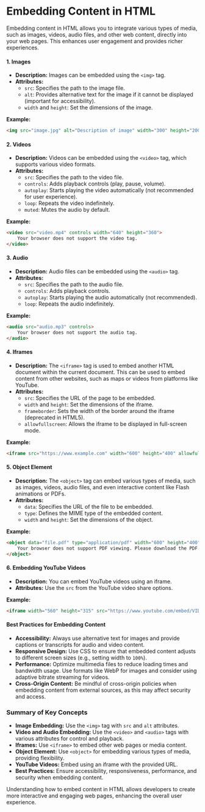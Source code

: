 # Embedding Content in HTML

Embedding content in HTML allows you to integrate various types of media, such as images, videos, audio files, and other web content, directly into your web pages. This enhances user engagement and provides richer experiences.

#### 1. Images

- **Description:** Images can be embedded using the `<img>` tag.
- **Attributes:**
  - `src`: Specifies the path to the image file.
  - `alt`: Provides alternative text for the image if it cannot be displayed (important for accessibility).
  - `width` and `height`: Set the dimensions of the image.

**Example:**
```html
<img src="image.jpg" alt="Description of image" width="300" height="200">
```

#### 2. Videos

- **Description:** Videos can be embedded using the `<video>` tag, which supports various video formats.
- **Attributes:**
  - `src`: Specifies the path to the video file.
  - `controls`: Adds playback controls (play, pause, volume).
  - `autoplay`: Starts playing the video automatically (not recommended for user experience).
  - `loop`: Repeats the video indefinitely.
  - `muted`: Mutes the audio by default.

**Example:**
```html
<video src="video.mp4" controls width="640" height="360">
    Your browser does not support the video tag.
</video>
```

#### 3. Audio

- **Description:** Audio files can be embedded using the `<audio>` tag.
- **Attributes:**
  - `src`: Specifies the path to the audio file.
  - `controls`: Adds playback controls.
  - `autoplay`: Starts playing the audio automatically (not recommended).
  - `loop`: Repeats the audio indefinitely.

**Example:**
```html
<audio src="audio.mp3" controls>
    Your browser does not support the audio tag.
</audio>
```

#### 4. Iframes

- **Description:** The `<iframe>` tag is used to embed another HTML document within the current document. This can be used to embed content from other websites, such as maps or videos from platforms like YouTube.
- **Attributes:**
  - `src`: Specifies the URL of the page to be embedded.
  - `width` and `height`: Set the dimensions of the iframe.
  - `frameborder`: Sets the width of the border around the iframe (deprecated in HTML5).
  - `allowfullscreen`: Allows the iframe to be displayed in full-screen mode.

**Example:**
```html
<iframe src="https://www.example.com" width="600" height="400" allowfullscreen></iframe>
```

#### 5. Object Element

- **Description:** The `<object>` tag can embed various types of media, such as images, videos, audio files, and even interactive content like Flash animations or PDFs.
- **Attributes:**
  - `data`: Specifies the URL of the file to be embedded.
  - `type`: Defines the MIME type of the embedded content.
  - `width` and `height`: Set the dimensions of the object.

**Example:**
```html
<object data="file.pdf" type="application/pdf" width="600" height="400">
    Your browser does not support PDF viewing. Please download the PDF.
</object>
```

#### 6. Embedding YouTube Videos

- **Description:** You can embed YouTube videos using an iframe.
- **Attributes:** Use the `src` from the YouTube video share options.

**Example:**
```html
<iframe width="560" height="315" src="https://www.youtube.com/embed/VIDEO_ID" frameborder="0" allowfullscreen></iframe>
```

#### Best Practices for Embedding Content

- **Accessibility:** Always use alternative text for images and provide captions or transcripts for audio and video content.
- **Responsive Design:** Use CSS to ensure that embedded content adjusts to different screen sizes (e.g., setting width to `100%`).
- **Performance:** Optimize multimedia files to reduce loading times and bandwidth usage. Use formats like WebP for images and consider using adaptive bitrate streaming for videos.
- **Cross-Origin Content:** Be mindful of cross-origin policies when embedding content from external sources, as this may affect security and access.

### Summary of Key Concepts

- **Image Embedding:** Use the `<img>` tag with `src` and `alt` attributes.
- **Video and Audio Embedding:** Use the `<video>` and `<audio>` tags with various attributes for control and playback.
- **Iframes:** Use `<iframe>` to embed other web pages or media content.
- **Object Element:** Use `<object>` for embedding various types of media, providing flexibility.
- **YouTube Videos:** Embed using an iframe with the provided URL.
- **Best Practices:** Ensure accessibility, responsiveness, performance, and security when embedding content.

Understanding how to embed content in HTML allows developers to create more interactive and engaging web pages, enhancing the overall user experience.